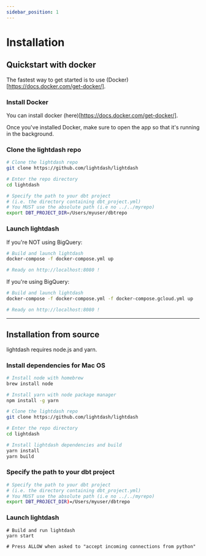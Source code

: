 ```yaml
---
sidebar_position: 1
---
```


# Installation

## Quickstart with docker

The fastest way to get started is to use (Docker)[https://docs.docker.com/get-docker/].

### Install Docker
You can install docker (here)[https://docs.docker.com/get-docker/].

Once you've installed Docker, make sure to open the app so that it's running in the background.

### Clone the lightdash repo

```bash
# Clone the lightdash repo
git clone https://github.com/lightdash/lightdash

# Enter the repo directory
cd lightdash

# Specify the path to your dbt project
# (i.e. the directory containing dbt_project.yml)
# You MUST use the absolute path (i.e no ../../myrepo)
export DBT_PROJECT_DIR=/Users/myuser/dbtrepo
```

### Launch lightdash

If you're NOT using BigQuery:

```bash
# Build and launch lightdash
docker-compose -f docker-compose.yml up

# Ready on http://localhost:8080 !
```

If you're using BigQuery:

```bash
# Build and launch lightdash
docker-compose -f docker-compose.yml -f docker-compose.gcloud.yml up

# Ready on http://localhost:8080 !
```

---

## Installation from source

lightdash requires node.js and yarn.

### Install dependencies for Mac OS

```bash
# Install node with homebrew
brew install node

# Install yarn with node package manager
npm install -g yarn

# Clone the lightdash repo
git clone https://github.com/lightdash/lightdash

# Enter the repo directory
cd lightdash

# Install lightdash dependencies and build
yarn install
yarn build
```

### Specify the path to your dbt project

```bash
# Specify the path to your dbt project
# (i.e. the directory containing dbt_project.yml)
# You MUST use the absolute path (i.e no ../../myrepo)
export DBT_PROJECT_DIR)=/Users/myuser/dbtrepo
```

### Launch lightdash
```
# Build and run lightdash
yarn start

# Press ALLOW when asked to "accept incoming connections from python"
```
